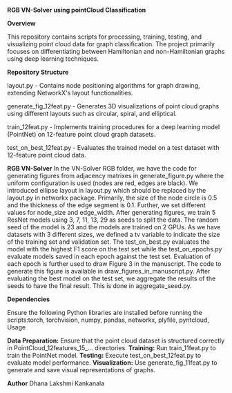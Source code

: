 **RGB VN-Solver using pointCloud Classification**

**Overview**

This repository contains scripts for processing, training, testing, and visualizing point cloud data for graph classification. The project primarily focuses on differentiating between Hamiltonian and non-Hamiltonian graphs using deep learning techniques.

**Repository Structure**

layout.py - Contains node positioning algorithms for graph drawing, extending NetworkX's layout functionalities.

generate_fig_12feat.py - Generates 3D visualizations of point cloud graphs using different layouts such as circular, spiral, and elliptical.

train_12feat.py - Implements training procedures for a deep learning model (PointNet) on 12-feature point cloud graph datasets.

test_on_best_12feat.py - Evaluates the trained model on a test dataset with 12-feature point cloud data.

**RGB VN-Solver**
In the VN-Solver RGB folder, we have the code for generating figures from adjacency matrixes in generate_figure.py where the uniform configuration is used (nodes are red, edges are black). We introduced ellipse layout in layout.py which should be replaced by the layout.py in networkx package. Primarily, the size of the node circle is 0.5 and the thickness of the edge segment is 0.1. Further, we set different values for node_size and edge_width. After generating figures, we train 5 ResNet models using 3, 7, 11, 13, 29 as seeds to split the data. The random seed of the model is 23 and the models are trained on 2 GPUs. As we have datasets with 3 different sizes, we defined a tv variable to indicate the size of the training set and validation set. The test_on_best.py evaluates the model with the highest F1 score on the test set while the test_on_epochs.py evaluate models saved in each epoch against the test set. Evaluation of each epoch is further used to draw Figure 3 in the manuscript. The code to generate this figure is available in draw_figures_in_manuscript.py. After evaluating the best model on the test set, we aggregate the results of the seeds to have the final result. This is done in aggregate_seed.py.


**Dependencies**

Ensure the following Python libraries are installed before running the scripts:torch, torchvision, numpy, pandas, networkx, plyfile, pyntcloud, Usage

**Data Preparation:** Ensure that the point cloud dataset is structured correctly in PointCloud_12features_15_... directories.
**Training:** Run train_11feat.py to train the PointNet model.
**Testing:** Execute test_on_best_12feat.py to evaluate model performance.
**Visualization:** Use generate_fig_11feat.py to generate and save visual representations of graphs.

**Author**
Dhana Lakshmi Kankanala



